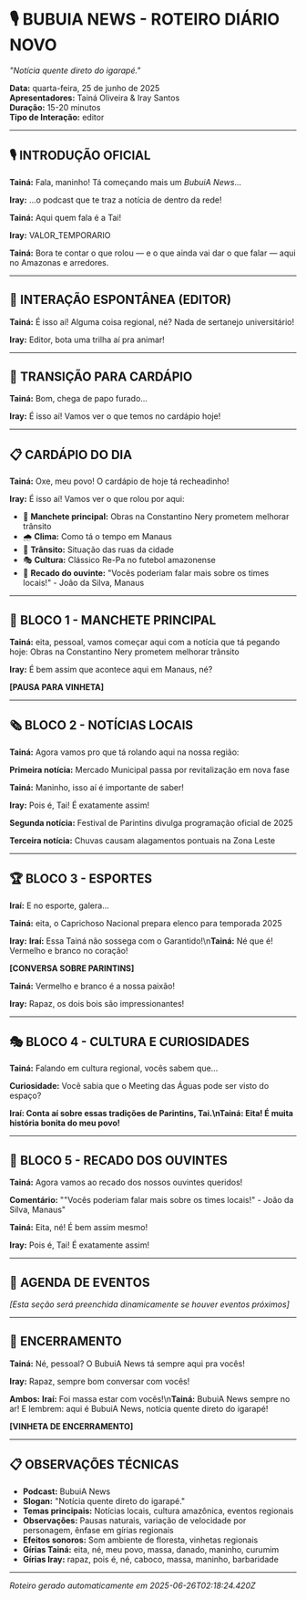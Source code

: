 <!-- METADADOS DE REVISÃO -->
<!-- Data: 25/06/2025, 22:18:24 -->
<!-- Episódio: 1 -->
<!-- Nível autonomia atual: 0/10 -->
<!-- Necessita revisão: SIM -->

<!-- ÁREAS DE ATENÇÃO: -->
<!-- ⚠️ REVISÃO COMPLETA: Sistema ainda aprendendo -->

<!-- ================== ROTEIRO ================== -->

# 🎙️ BUBUIA NEWS - ROTEIRO DIÁRIO NOVO

_"Notícia quente direto do igarapé."_

**Data:** quarta-feira, 25 de junho de 2025  
**Apresentadores:** Tainá Oliveira & Iray Santos  
**Duração:** 15-20 minutos  
**Tipo de Interação:** editor

---

## 🎙️ INTRODUÇÃO OFICIAL

**Tainá:** Fala, maninho! Tá começando mais um *BubuiA News*...

**Iray:** ...o podcast que te traz a notícia de dentro da rede!

**Tainá:** Aqui quem fala é a Tai!

**Iray:** VALOR_TEMPORARIO

**Tainá:** Bora te contar o que rolou — e o que ainda vai dar o que falar — aqui no Amazonas e arredores.



---

## 💬 INTERAÇÃO ESPONTÂNEA (EDITOR)

**Tainá:** É isso aí! Alguma coisa regional, né? Nada de sertanejo universitário!

**Iray:** Editor, bota uma trilha aí pra animar!



---

## 🔄 TRANSIÇÃO PARA CARDÁPIO

**Tainá:** Bom, chega de papo furado...

**Iray:** É isso aí! Vamos ver o que temos no cardápio hoje!



---

## 📋 CARDÁPIO DO DIA

**Tainá:** Oxe, meu povo! O cardápio de hoje tá recheadinho!

**Iray:** É isso aí! Vamos ver o que rolou por aqui:

- 🔴 **Manchete principal:** Obras na Constantino Nery prometem melhorar trânsito
- 🌧️ **Clima:** Como tá o tempo em Manaus
- 🚌 **Trânsito:** Situação das ruas da cidade
- 🎭 **Cultura:** Clássico Re-Pa no futebol amazonense
- 💬 **Recado do ouvinte:** "Vocês poderiam falar mais sobre os times locais!" - João da Silva, Manaus

---

## 📰 BLOCO 1 - MANCHETE PRINCIPAL

**Tainá:** eita, pessoal, vamos começar aqui com a notícia que tá pegando hoje: Obras na Constantino Nery prometem melhorar trânsito

**Iray:** É bem assim que acontece aqui em Manaus, né?

**[PAUSA PARA VINHETA]**

---

## 🗞️ BLOCO 2 - NOTÍCIAS LOCAIS

**Tainá:** Agora vamos pro que tá rolando aqui na nossa região:

**Primeira notícia:** Mercado Municipal passa por revitalização em nova fase

**Tainá:** Maninho, isso aí é importante de saber!

**Iray:** Pois é, Tai! É exatamente assim!

**Segunda notícia:** Festival de Parintins divulga programação oficial de 2025

**Terceira notícia:** Chuvas causam alagamentos pontuais na Zona Leste

---

## 🏆 BLOCO 3 - ESPORTES

**Iraí:** E no esporte, galera...

**Tainá:** eita, o Caprichoso Nacional prepara elenco para temporada 2025

**Iray:** **Iraí:** Essa Tainá não sossega com o Garantido!\n**Tainá:** Né que é! Vermelho e branco no coração!

**[CONVERSA SOBRE PARINTINS]**

**Tainá:** Vermelho e branco é a nossa paixão!

**Iray:** Rapaz, os dois bois são impressionantes!

---

## 🎭 BLOCO 4 - CULTURA E CURIOSIDADES

**Tainá:** Falando em cultura regional, vocês sabem que...

**Curiosidade:** Você sabia que o Meeting das Águas pode ser visto do espaço?

****Iraí:** Conta aí sobre essas tradições de Parintins, Tai.\n**Tainá:** Eita! É muita história bonita do meu povo!**

---

## 💬 BLOCO 5 - RECADO DOS OUVINTES

**Tainá:** Agora vamos ao recado dos nossos ouvintes queridos!

**Comentário:** ""Vocês poderiam falar mais sobre os times locais!" - João da Silva, Manaus"

**Tainá:** Eita, né! É bem assim mesmo!

**Iray:** Pois é, Tai! É exatamente assim!

---

## 📅 AGENDA DE EVENTOS

_[Esta seção será preenchida dinamicamente se houver eventos próximos]_

---

## 🎵 ENCERRAMENTO

**Tainá:** Né, pessoal? O BubuiA News tá sempre aqui pra vocês!

**Iray:** Rapaz, sempre bom conversar com vocês!

**Ambos:** **Iraí:** Foi massa estar com vocês!\n**Tainá:** BubuiA News sempre no ar! E lembrem: aqui é BubuiA News, notícia quente direto do igarapé!

**[VINHETA DE ENCERRAMENTO]**

---

## 📋 OBSERVAÇÕES TÉCNICAS

- **Podcast:** BubuiA News
- **Slogan:** "Notícia quente direto do igarapé."
- **Temas principais:** Notícias locais, cultura amazônica, eventos regionais
- **Observações:** Pausas naturais, variação de velocidade por personagem, ênfase em gírias regionais
- **Efeitos sonoros:** Som ambiente de floresta, vinhetas regionais
- **Gírias Tainá:** eita, né, meu povo, massa, danado, maninho, curumim
- **Gírias Iray:** rapaz, pois é, né, caboco, massa, maninho, barbaridade

---

_Roteiro gerado automaticamente em 2025-06-26T02:18:24.420Z_
